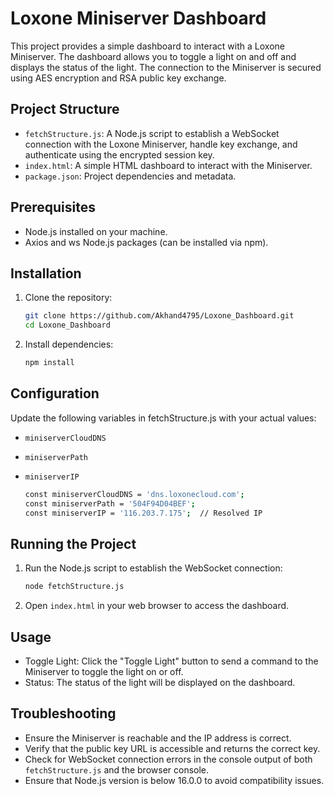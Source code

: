 # Loxone Miniserver Dashboard

This project provides a simple dashboard to interact with a Loxone Miniserver. The dashboard allows you to toggle a light on and off and displays the status of the light. The connection to the Miniserver is secured using AES encryption and RSA public key exchange.

## Project Structure

- `fetchStructure.js`: A Node.js script to establish a WebSocket connection with the Loxone Miniserver, handle key exchange, and authenticate using the encrypted session key.
- `index.html`: A simple HTML dashboard to interact with the Miniserver.
- `package.json`: Project dependencies and metadata.

## Prerequisites

- Node.js installed on your machine.
- Axios and ws Node.js packages (can be installed via npm).

## Installation

1. Clone the repository:
   ```sh
   git clone https://github.com/Akhand4795/Loxone_Dashboard.git
   cd Loxone_Dashboard

2. Install dependencies:
   ```sh
   npm install

## Configuration
Update the following variables in fetchStructure.js with your actual values:
- `miniserverCloudDNS`
- `miniserverPath`
- `miniserverIP`

  ```sh
  const miniserverCloudDNS = 'dns.loxonecloud.com';
  const miniserverPath = '504F94D04BEF';
  const miniserverIP = '116.203.7.175';  // Resolved IP
  
## Running the Project

1. Run the Node.js script to establish the WebSocket connection:

   ```sh
   node fetchStructure.js
2. Open `index.html` in your web browser to access the dashboard.

## Usage

- Toggle Light: Click the "Toggle Light" button to send a command to the Miniserver to toggle the light on or off.
- Status: The status of the light will be displayed on the dashboard.

## Troubleshooting

- Ensure the Miniserver is reachable and the IP address is correct.
- Verify that the public key URL is accessible and returns the correct key.
- Check for WebSocket connection errors in the console output of both `fetchStructure.js` and the browser console.
- Ensure that Node.js version is below 16.0.0 to avoid compatibility issues.
